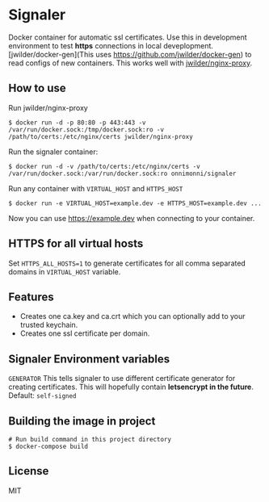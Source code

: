 # Signaler
Docker container for automatic ssl certificates. Use this in development environment to test **https** connections in local deveplopment. [jwilder/docker-gen](This uses https://github.com/jwilder/docker-gen) to read configs of new containers. This works well with [jwilder/nginx-proxy](https://github.com/jwilder/nginx-proxy).

## How to use

Run jwilder/nginx-proxy
```
$ docker run -d -p 80:80 -p 443:443 -v /var/run/docker.sock:/tmp/docker.sock:ro -v /path/to/certs:/etc/nginx/certs jwilder/nginx-proxy
```

Run the signaler container:
```
$ docker run -d -v /path/to/certs:/etc/nginx/certs -v /var/run/docker.sock:/var/run/docker.sock:ro onnimonni/signaler
```

Run any container with `VIRTUAL_HOST` and `HTTPS_HOST`
```
$ docker run -e VIRTUAL_HOST=example.dev -e HTTPS_HOST=example.dev ...
```

Now you can use https://example.dev when connecting to your container.

## HTTPS for all virtual hosts
Set ```HTTPS_ALL_HOSTS=1``` to generate certificates for all comma separated domains in ```VIRTUAL_HOST``` variable.

## Features
- Creates one ca.key and ca.crt which you can optionally add to your trusted keychain.
- Creates one ssl certificate per domain.

## Signaler Environment variables
``` GENERATOR ``` This tells signaler to use different certificate generator for creating certificates. This will hopefully contain **letsencrypt in the future**. Default: `self-signed`

## Building the image in project
```
# Run build command in this project directory
$ docker-compose build
```

## License
MIT